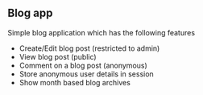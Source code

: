 ## Blog app

Simple blog application which has the following features
- Create/Edit blog post (restricted to admin)
- View blog post (public)
- Comment on a blog post (anonymous)
- Store anonymous user details in session
- Show month based blog archives
